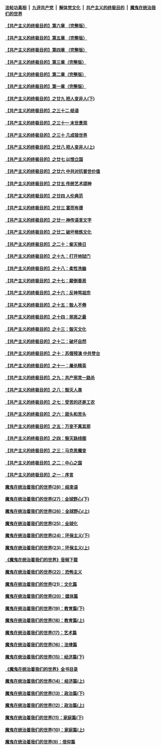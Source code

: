 

####  [法轮功真相](../../../../basic/blob/master/README.md?t=06291902) &nbsp;|&nbsp; [九评共产党](../../../../9ping.md/blob/master/README.md?t=06291902) &nbsp;|&nbsp; [解体党文化](../../../../jtdwh.md/blob/master/README.md?t=06291902)  &nbsp;|&nbsp; [共产主义的终极目的](../../../../gczydzjmd.md/blob/master/README.md?t=06291902) &nbsp;|&nbsp; [魔鬼在统治我们的世界](../../../../mgztzwmdsj.md/blob/master/README.md?t=06291902) 

#### [【共产主义的终极目的】第六章 （完整版）](../pages/nsc422/n11428913.md?t=06291902) 

#### [【共产主义的终极目的】第五章 （完整版）](../pages/nsc422/n11428912.md?t=06291902) 

#### [【共产主义的终极目的】第四章 （完整版）](../pages/nsc422/n11428907.md?t=06291902) 

#### [【共产主义的终极目的】第三章（完整版）](../pages/nsc422/n11428848.md?t=06291902) 

#### [【共产主义的终极目的】第二章（完整版）](../pages/nsc422/n11428831.md?t=06291902) 

#### [【共产主义的终极目的】第一章（完整版）](../pages/nsc422/n11417651.md?t=06291902) 

#### [【共产主义的终极目的】之廿九 把人变非人(下)](../pages/nsc422/n11344140.md?t=06291902) 

#### [【共产主义的终极目的】之三十二 结语](../pages/nsc422/n11360535.md?t=06291902) 

#### [【共产主义的终极目的】之三十一 末世景观](../pages/nsc422/n11351129.md?t=06291902) 

#### [【共产主义的终极目的】之三十 几成狼世界](../pages/nsc422/n11348280.md?t=06291902) 

#### [【共产主义的终极目的】之廿八 把人变非人(上)](../pages/nsc422/n11340492.md?t=06291902) 

#### [【共产主义的终极目的】之廿七 以恨立国](../pages/nsc422/n11336944.md?t=06291902) 

#### [【共产主义的终极目的】之廿六 中共对抗普世价值](../pages/nsc422/n11324785.md?t=06291902) 

#### [【共产主义的终极目的】之廿五 传统艺术颂神](../pages/nsc422/n11296396.md?t=06291902) 

#### [【共产主义的终极目的】之廿四 人伦典范](../pages/nsc422/n11296397.md?t=06291902) 

#### [【共产主义的终极目的】之廿三 富而有德](../pages/nsc422/n11283598.md?t=06291902) 

#### [【共产主义的终极目的】之廿一 神传语言文字](../pages/nsc422/n11263265.md?t=06291902) 

#### [【共产主义的终极目的】之廿二 破坏修炼文化](../pages/nsc422/n11245728.md?t=06291902) 

#### [【共产主义的终极目的】之二十：偷天换日](../pages/nsc422/n11238846.md?t=06291902) 

#### [【共产主义的终极目的】之十九：打开地狱门](../pages/nsc422/n11206376.md?t=06291902) 

#### [【共产主义的终极目的】之十八：柔性洗脑](../pages/nsc422/n11199994.md?t=06291902) 

#### [【共产主义的终极目的】之十七：颠倒善恶](../pages/nsc422/n11179782.md?t=06291902) 

#### [【共产主义的终极目的】之十六：反神骂祖宗](../pages/nsc422/n11166798.md?t=06291902) 

#### [【共产主义的终极目的】之十五：毁人不倦](../pages/nsc422/n11166792.md?t=06291902) 

#### [【共产主义的终极目的】之十四：邪恶之最](../pages/nsc422/n11150249.md?t=06291902) 

#### [【共产主义的终极目的】之十三：毁灭文化](../pages/nsc422/n11135227.md?t=06291902) 

#### [【共产主义的终极目的】之十二：破坏自然](../pages/nsc422/n11135214.md?t=06291902) 

#### [【共产主义的终极目的】之十：苏俄预演 中共登台](../pages/nsc422/n11118424.md?t=06291902) 

#### [【共产主义的终极目的】之十一：屠杀精英](../pages/nsc422/n11118442.md?t=06291902) 

#### [【共产主义的终极目的】之九：共产邪灵一路杀](../pages/nsc422/n11114139.md?t=06291902) 

#### [【共产主义的终极目的】之八：毁灭人类](../pages/nsc422/n11108503.md?t=06291902) 

#### [【共产主义的终极目的】之七：受苦的还是工农](../pages/nsc422/n11101809.md?t=06291902) 

#### [【共产主义的终极目的】之六：甜头和苦头](../pages/nsc422/n11096971.md?t=06291902) 

#### [【共产主义的终极目的】之五：万变不离其邪](../pages/nsc422/n11091285.md?t=06291902) 

#### [【共产主义的终极目的】之四：毁灭路线图](../pages/nsc422/n11086284.md?t=06291902) 

#### [【共产主义的终极目的】之三：马克思魔变](../pages/nsc422/n11061941.md?t=06291902) 

#### [【共产主义的终极目的】之二：中心之国](../pages/nsc422/n11047728.md?t=06291902) 

#### [【共产主义的终极目的】之一：序言](../pages/nsc422/n11086077.md?t=06291902) 

#### [魔鬼在统治着我们的世界(28)：结束语](../pages/nsc422/n10936246.md?t=06291902) 

#### [魔鬼在统治着我们的世界(27)：全球野心(下)](../pages/nsc422/n10928319.md?t=06291902) 

#### [魔鬼在统治着我们的世界(26)：全球野心(上)](../pages/nsc422/n10900318.md?t=06291902) 

#### [魔鬼在统治着我们的世界(25)：全球化](../pages/nsc422/n10788205.md?t=06291902) 

#### [魔鬼在统治着我们的世界(24)：环保主义(下)](../pages/nsc422/n10695307.md?t=06291902) 

#### [魔鬼在统治着我们的世界(23)：环保主义(上)](../pages/nsc422/n10688613.md?t=06291902) 

#### [《魔鬼在统治着我们的世界》音频下载](../pages/nsc422/n10635553.md?t=06291902) 

#### [魔鬼在统治着我们的世界(22)：恐怖主义](../pages/nsc422/n10614727.md?t=06291902) 

#### [魔鬼在统治着我们的世界(21)：文化篇](../pages/nsc422/n10597706.md?t=06291902) 

#### [魔鬼在统治着我们的世界(20)：媒体篇](../pages/nsc422/n10586579.md?t=06291902) 

#### [魔鬼在统治着我们的世界(19)：教育篇(下)](../pages/nsc422/n10564808.md?t=06291902) 

#### [魔鬼在统治着我们的世界(18)：教育篇(上)](../pages/nsc422/n10526970.md?t=06291902) 

#### [魔鬼在统治着我们的世界(17)：艺术篇](../pages/nsc422/n10499093.md?t=06291902) 

#### [魔鬼在统治着我们的世界(16)：法律篇](../pages/nsc422/n10485969.md?t=06291902) 

#### [魔鬼在统治着我们的世界(15)：经济篇(下)](../pages/nsc422/n10469975.md?t=06291902) 

#### [《魔鬼在统治着我们的世界》全书目录](../pages/nsc422/n10464261.md?t=06291902) 

#### [魔鬼在统治着我们的世界(14)：经济篇(上)](../pages/nsc422/n10457370.md?t=06291902) 

#### [魔鬼在统治着我们的世界(13)：政治篇(下)](../pages/nsc422/n10448270.md?t=06291902) 

#### [魔鬼在统治着我们的世界(12)：政治篇(上)](../pages/nsc422/n10444576.md?t=06291902) 

#### [魔鬼在统治着我们的世界(11)：家庭篇(下)](../pages/nsc422/n10440961.md?t=06291902) 

#### [魔鬼在统治着我们的世界(10)：家庭篇(上)](../pages/nsc422/n10435448.md?t=06291902) 

#### [魔鬼在统治着我们的世界(9)：信仰篇](../pages/nsc422/n10432159.md?t=06291902) 

